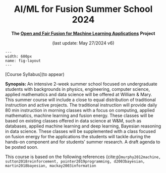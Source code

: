 <center>

# AI/ML for Fusion Summer School 2024

<b> The </b> <b>[Open and Fair Fusion for Machine Learning Applications](https://crea-psfc.github.io/open-fair-fusion/)</b> <b>Project</b>


(last update: May 27/2024 v6)

</center>

<!-- It does not go in-depth into any particular topic - check out [the Jupyter Book documentation](https://jupyterbook.org) for more information. -->

```{figure} ./images/AIforFusion_logo.png
---
width: 600px
name: fig-layout
---
```

[Course Syllabus](to appear)

<b>Synopsis: </b> An intensive 2-week summer school focused on undergraduate students with backgrounds in physics, engineering, computer science, applied mathematics and data science will be offered at William & Mary. This summer course will include a close to equal distribution of traditional instruction and active projects. The traditional instruction will provide daily 80 min instruction in morning classes with a focus on computing, applied mathematics, machine learning and fusion energy. These classes will be based on existing classes offered in data science at W&M, such as databases, applied machine learning and deep learning, Bayesian reasoning in data science. These classes will be supplemented with a class focused on fusion energy for the applications the students will tackle during the hands-on component and for students’ summer research. A draft agenda to be posted soon.



This course is based on the following references {cite:p}`murphy2012machine, sutton2018reinforcement, pointer2019programming, d2003bayesian, martin2018bayesian, mackay2003information`


```{tableofcontents}
```
